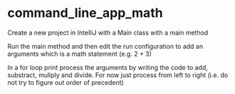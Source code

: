 # command_line_app_math

Create a new project in IntelliJ with a Main class with a main method

Run the main method and then edit the run configuration to add an arguments which is a math statement (e.g. 2 + 3)

In a for loop print process the arguments by writing the code to add, substract, muliply and divide. For now just process from left to right (i.e. do not try to figure out order of precedent)